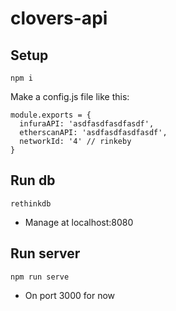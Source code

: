 # clovers-api

## Setup

`npm i`

Make a config.js file like this:
```
module.exports = {
  infuraAPI: 'asdfasdfasdfasdf',
  etherscanAPI: 'asdfasdfasdfasdf',
  networkId: '4' // rinkeby
}
```

## Run db

`rethinkdb`
- Manage at localhost:8080

## Run server

`npm run serve`
- On port 3000 for now
